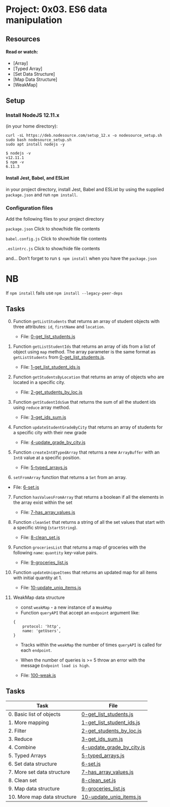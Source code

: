 # Project: 0x03. ES6 data manipulation

## Resources

#### Read or watch:

* [Array]
* [Typed Array]
* [Set Data Structure]
* [Map Data Structure]
* [WeakMap]

## Setup

### Install NodeJS 12.11.x
(in your home directory):

```
curl -sL https://deb.nodesource.com/setup_12.x -o nodesource_setup.sh
sudo bash nodesource_setup.sh
sudo apt install nodejs -y
```

```
$ nodejs -v
v12.11.1
$ npm -v
6.11.3
```

#### Install Jest, Babel, and ESLint

in your project directory, install Jest, Babel and ESList by using the supplied `package.json` and run `npm install`.

### Configuration files

Add the following files to your project directory

`package.json`
Click to show/hide file contents

`babel.config.js`
Click to show/hide file contents

`.eslintrc.js`
Click to show/hide file contents

and…
Don’t forget to run `$ npm install` when you have the `package.json`

# NB
If `npm install` fails use `npm install --legacy-peer-deps`

## Tasks
0. Function `getListStudents` that returns an array of student objects with three attributes: `id`, `firstName` and `location`.
    - File: [0-get_list_students.js](0-get_list_students.js)

1. Function `getListStudentIds` that returns an array of ids from a list of object using `map` method. The array parameter is the same format as `getListStudents` from [0-get_list_students.js](0-get_list_students.js).
    - File: [1-get_list_student_ids.js](1-get_list_student_ids.js)

2. Function `getStudentsByLocation` that returns an array of objects who are located in a specific city.
    - File: [2-get_students_by_loc.js](2-get_students_by_loc.js)

3. Function `getStudentIdsSum` that returns the sum of all the student ids using `reduce` array method.
    - File: [3-get_ids_sum.js](3-get_ids_sum.js)

4. Function `updateStudentGradeByCity` that returns an array of students for a specific city with their new grade
    - File: [4-update_grade_by_city.js](4-update_grade_by_city.js)

5. Function `createInt8TypedArray` that returns a new `ArrayBuffer` with an `Int8` value at a specific position.
    - File: [5-typed_arrays.js](5-typed_arrays.js)

6. `setFromArray` function that returns a `Set` from an array.
- File: [6-set.js](6-set.js)

7. Function `hasValuesFromArray` that returns a boolean if all the elements in the array exist within the set
    - File: [7-has_array_values.js](7-has_array_values.js)

8. Function `cleanSet` that returns a string of all the set values that start with a specific string (`startString`).
    - File: [8-clean_set.js](8-clean_set.js)

9. Function `groceriesList` that returns a map of groceries with the following `name`: `quantity` key-value pairs.
    - File: [9-groceries_list.js](9-groceries_list.js)

10. Function `updateUniqueItems` that returns an updated map for all items with initial quantity at 1.
    - File: [10-update_uniq_items.js](10-update_uniq_items.js)

11. WeakMap data structure 
    - const `weakMap` - a new instance of a `WeakMap`
    - Function `queryAPI` that accept an `endpoint` argument like:

    ```
    {
        protocol: 'http',
        name: 'getUsers',
    }
    ```
    - Tracks within the `weakMap` the number of times `queryAPI` is called for each `endpoint`.

    - When the number of queries is >= 5 throw an error with the message `Endpoint load is high`.
    - File: [100-weak.js](100-weak.js)


## Tasks

| Task | File |
| ---- | ---- |
| 0. Basic list of objects | [0-get_list_students.js](./0-get_list_students.js) |
| 1. More mapping | [1-get_list_student_ids.js](./1-get_list_student_ids.js) |
| 2. Filter | [2-get_students_by_loc.js](./2-get_students_by_loc.js) |
| 3. Reduce | [3-get_ids_sum.js](./3-get_ids_sum.js) |
| 4. Combine | [4-update_grade_by_city.js](./4-update_grade_by_city.js) |
| 5. Typed Arrays | [5-typed_arrays.js](./5-typed_arrays.js) |
| 6. Set data structure | [6-set.js](./6-set.js) |
| 7. More set data structure | [7-has_array_values.js](./7-has_array_values.js) |
| 8. Clean set | [8-clean_set.js](./8-clean_set.js) |
| 9. Map data structure | [9-groceries_list.js](./9-groceries_list.js) |
| 10. More map data structure | [10-update_uniq_items.js](./10-update_uniq_items.js) |